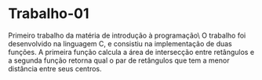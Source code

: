 # Trabalho-01
 Primeiro trabalho da matéria de introdução à programação\ O trabalho foi desenvolvido na linguagem C, e consistiu na implementação de duas funções. A primeira função calcula a área de intersecção entre retângulos e a segunda função retorna qual o par de retângulos que 
 tem a menor distância entre seus centros.
